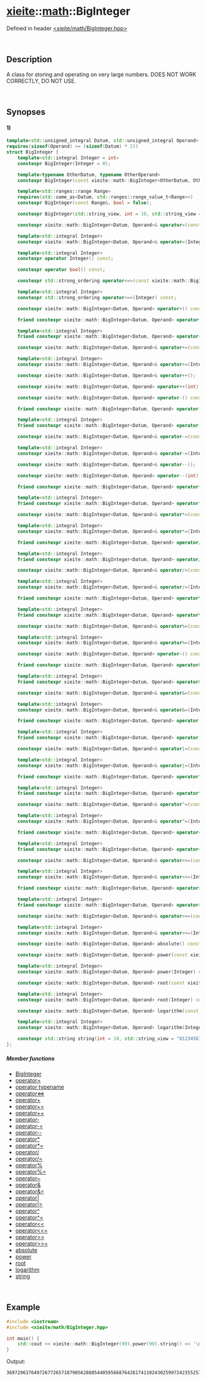 # [xieite](../xieite.md)\:\:[math](../math.md)\:\:BigInteger
Defined in header [<xieite/math/BigInteger.hpp>](../../include/xieite/math/BigInteger.hpp)

&nbsp;

## Description
A class for storing and operating on very large numbers. DOES NOT WORK CORRECTLY, DO NOT USE.

&nbsp;

## Synopses
#### 1)
```cpp
template<std::unsigned_integral Datum, std::unsigned_integral Operand>
requires(sizeof(Operand) >= (sizeof(Datum) * 2))
struct BigInteger {
    template<std::integral Integer = int>
    constexpr BigInteger(Integer = 0);

    template<typename OtherDatum, typename OtherOperand>
    constexpr BigInteger(const xieite::math::BigInteger<OtherDatum, OtherOperand>&);

    template<std::ranges::range Range>
    requires(std::same_as<Datum, std::ranges::range_value_t<Range>>)
    constexpr BigInteger(const Range&, bool = false);

    constexpr BigInteger(std::string_view, int = 10, std::string_view = "0123456789abcdefghijklmnopqrstuvwxyz", char = '-');

    constexpr xieite::math::BigInteger<Datum, Operand>& operator=(const xieite::math::BigInteger<Datum, Operand>&);

    template<std::integral Integer>
    constexpr xieite::math::BigInteger<Datum, Operand>& operator=(Integer);

    template<std::integral Integer>
    constexpr operator Integer() const;

    constexpr operator bool() const;

    constexpr std::strong_ordering operator<=>(const xieite::math::BigInteger<Datum, Operand>&) const;

    template<std::integral Integer>
    constexpr std::strong_ordering operator<=>(Integer) const;

    constexpr xieite::math::BigInteger<Datum, Operand> operator+() const;

    friend constexpr xieite::math::BigInteger<Datum, Operand> operator+(const xieite::math::BigInteger<Datum, Operand>&) const;

    template<std::integral Integer>
    friend constexpr xieite::math::BigInteger<Datum, Operand> operator+(Integer) const;

    constexpr xieite::math::BigInteger<Datum, Operand>& operator+=(const xieite::math::BigInteger<Datum, Operand>&);

    template<std::integral Integer>
    constexpr xieite::math::BigInteger<Datum, Operand>& operator+=(Integer);

    constexpr xieite::math::BigInteger<Datum, Operand>& operator++();

    constexpr xieite::math::BigInteger<Datum, Operand> operator++(int);

    constexpr xieite::math::BigInteger<Datum, Operand> operator-() const;

    friend constexpr xieite::math::BigInteger<Datum, Operand> operator-(const xieite::math::BigInteger<Datum, Operand>&) const;

    template<std::integral Integer>
    friend constexpr xieite::math::BigInteger<Datum, Operand> operator-(Integer) const;

    constexpr xieite::math::BigInteger<Datum, Operand>& operator-=(const xieite::math::BigInteger<Datum, Operand>&);

    template<std::integral Integer>
    constexpr xieite::math::BigInteger<Datum, Operand>& operator-=(Integer);

    constexpr xieite::math::BigInteger<Datum, Operand>& operator--();

    constexpr xieite::math::BigInteger<Datum, Operand> operator--(int);

    friend constexpr xieite::math::BigInteger<Datum, Operand> operator*(const xieite::math::BigInteger<Datum, Operand>&) const;

    template<std::integral Integer>
    friend constexpr xieite::math::BigInteger<Datum, Operand> operator*(Integer) const;

    constexpr xieite::math::BigInteger<Datum, Operand>& operator*=(const xieite::math::BigInteger<Datum, Operand>&);

    template<std::integral Integer>
    constexpr xieite::math::BigInteger<Datum, Operand>& operator*=(Integer);

    friend constexpr xieite::math::BigInteger<Datum, Operand> operator/(const xieite::math::BigInteger<Datum, Operand>&) const;

    template<std::integral Integer>
    friend constexpr xieite::math::BigInteger<Datum, Operand> operator/(Integer) const;

    constexpr xieite::math::BigInteger<Datum, Operand>& operator/=(const xieite::math::BigInteger<Datum, Operand>&);

    template<std::integral Integer>
    constexpr xieite::math::BigInteger<Datum, Operand>& operator/=(Integer);

    friend constexpr xieite::math::BigInteger<Datum, Operand> operator%(const xieite::math::BigInteger<Datum, Operand>&) const;

    template<std::integral Integer>
    friend constexpr xieite::math::BigInteger<Datum, Operand> operator%(Integer) const;

    constexpr xieite::math::BigInteger<Datum, Operand>& operator%=(const xieite::math::BigInteger<Datum, Operand>&);

    template<std::integral Integer>
    constexpr xieite::math::BigInteger<Datum, Operand>& operator%=(Integer);

    constexpr xieite::math::BigInteger<Datum, Operand> operator~() const;

    friend constexpr xieite::math::BigInteger<Datum, Operand> operator&(const xieite::math::BigInteger<Datum, Operand>&) const;

    template<std::integral Integer>
    friend constexpr xieite::math::BigInteger<Datum, Operand> operator&(Integer) const;

    constexpr xieite::math::BigInteger<Datum, Operand>& operator&=(const xieite::math::BigInteger<Datum, Operand>&);

    template<std::integral Integer>
    constexpr xieite::math::BigInteger<Datum, Operand>& operator&=(Integer);

    friend constexpr xieite::math::BigInteger<Datum, Operand> operator|(const xieite::math::BigInteger<Datum, Operand>&) const;

    template<std::integral Integer>
    friend constexpr xieite::math::BigInteger<Datum, Operand> operator|(Integer) const;

    constexpr xieite::math::BigInteger<Datum, Operand>& operator|=(const xieite::math::BigInteger<Datum, Operand>&);

    template<std::integral Integer>
    constexpr xieite::math::BigInteger<Datum, Operand>& operator|=(Integer);

    friend constexpr xieite::math::BigInteger<Datum, Operand> operator^(const xieite::math::BigInteger<Datum, Operand>&) const;

    template<std::integral Integer>
    friend constexpr xieite::math::BigInteger<Datum, Operand> operator^(Integer) const;

    constexpr xieite::math::BigInteger<Datum, Operand>& operator^=(const xieite::math::BigInteger<Datum, Operand>&);

    template<std::integral Integer>
    constexpr xieite::math::BigInteger<Datum, Operand>& operator^=(Integer);

    friend constexpr xieite::math::BigInteger<Datum, Operand> operator<<(const xieite::math::BigInteger<Datum, Operand>&) const;

    template<std::integral Integer>
    friend constexpr xieite::math::BigInteger<Datum, Operand> operator<<(Integer) const;

    constexpr xieite::math::BigInteger<Datum, Operand>& operator<<=(const xieite::math::BigInteger<Datum, Operand>&);

    template<std::integral Integer>
    constexpr xieite::math::BigInteger<Datum, Operand>& operator<<=(Integer);

    friend constexpr xieite::math::BigInteger<Datum, Operand> operator>>(const xieite::math::BigInteger<Datum, Operand>&) const;

    template<std::integral Integer>
    friend constexpr xieite::math::BigInteger<Datum, Operand> operator>>(Integer) const;

    constexpr xieite::math::BigInteger<Datum, Operand>& operator>>=(const xieite::math::BigInteger<Datum, Operand>&);

    template<std::integral Integer>
    constexpr xieite::math::BigInteger<Datum, Operand>& operator>>=(Integer);

    constexpr xieite::math::BigInteger<Datum, Operand> absolute() const;

    constexpr xieite::math::BigInteger<Datum, Operand> power(const xieite::math::BigInteger<Datum, Operand>&) const;

    template<std::integral Integer>
    constexpr xieite::math::BigInteger<Datum, Operand> power(Integer) const;

    constexpr xieite::math::BigInteger<Datum, Operand> root(const xieite::math::BigInteger<Datum, Operand>&) const;

    template<std::integral Integer>
    constexpr xieite::math::BigInteger<Datum, Operand> root(Integer) const;

    constexpr xieite::math::BigInteger<Datum, Operand> logarithm(const xieite::math::BigInteger<Datum, Operand>&) const;

    template<std::integral Integer>
    constexpr xieite::math::BigInteger<Datum, Operand> logarithm(Integer) const;

    constexpr std::string string(int = 10, std::string_view = "0123456789abcdefghijklmnopqrstuvwxyz", char = '-') const;
};
```
##### Member functions
- [BigInteger](./BigInteger/constructor.md)
- [operator=](./BigInteger/operatorAssign.md)
- [operator typename](./BigInteger/operatorCast.md)
- [operator<=>](./BigInteger/operatorSpaceship.md)
- [operator+](./BigInteger/operatorAdd.md)
- [operator+=](./BigInteger/operatorAddAssign.md)
- [operator++](./BigInteger/operatorIncrement.md)
- [operator-](./BigInteger/operatorSubtract.md)
- [operator-=](./BigInteger/operatorSubtractAssign.md)
- [operator--](./BigInteger/operatorDecrement.md)
- [operator*](./BigInteger/operatorMultiply.md)
- [operator*=](./BigInteger/operatorMultiplyAssign.md)
- [operator/](./BigInteger/operatorDivide.md)
- [operator/=](./BigInteger/operatorDivideAssign.md)
- [operator%](./BigInteger/operatorModulo.md)
- [operator%=](./BigInteger/operatorModuloAssign.md)
- [operator~](./BigInteger/operatorBitwiseNot.md)
- [operator&](./BigInteger/operatorBitwiseAnd.md)
- [operator&=](./BigInteger/operatorBitwiseNotAssign.md)
- [operator|](./BigInteger/operatorBitwiseOr.md)
- [operator|=](./BigInteger/operatorBitwiseOrAssign.md)
- [operator^](./BigInteger/operatorBitwiseXor.md)
- [operator^=](./BigInteger/operatorBitwiseXorAssign.md)
- [operator<<](./BigInteger/operatorBitwiseShiftLeft.md)
- [operator<<=](./BigInteger/operatorBitwiseShiftLeftAssign.md)
- [operator>>](./BigInteger/operatorBitwiseShiftRight.md)
- [operator>>=](./BigInteger/operatorBitwiseShiftRightAssign.md)
- [absolute](./BigInteger/absolute.md)
- [power](./BigInteger/power.md)
- [root](./BigInteger/root.md)
- [logarithm](./BigInteger/logarithm.md)
- [string](./BigInteger/string.md)

&nbsp;

## Example
```cpp
#include <iostream>
#include <xieite/math/BigInteger.hpp>

int main() {
    std::cout << xieite::math::BigInteger(99).power(99).string() << '\n';
}
```
Output:
```
369729637649726772657187905628805440595668764281741102430259972423552570455277523421410650010128232727940978889548326540119429996769494359451621570193644014418071060667659301384999779999159200499899
```

